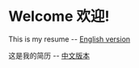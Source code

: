 Welcome 欢迎!
======

This is my resume -- 
[English version][EN]

这是我的简历 -- 
[中文版本][CN]


[EN]: https://github.com/yingxincheng/resume1/blob/master/Resume_EN.md "English"
[CN]: https://github.com/yingxincheng/resume1/blob/master/Resume_CN.md "Chinese"




